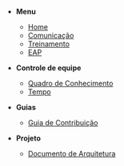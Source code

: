 - **Menu**

  - [Home](pages/home)
  - [Comunicação](pages/comunication)
  - [Treinamento](pages/trainning)
  - [EAP](pages/eap)

- **Controle de equipe**

  - [Quadro de Conhecimento](pages/team_control/knowledge_table)
  - [Tempo](pages/team_control/time)

- **Guias**

  - [Guia de Contribuição](pages/contributing/contributing)

- **Projeto**

  - [Documento de Arquitetura](pages/documentation/architecture)
